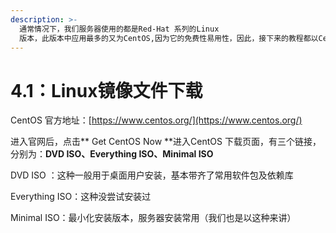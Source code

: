 ```yaml
---
description: >-
  通常情况下，我们服务器使用的都是Red-Hat 系列的Linux
  版本，此版本中应用最多的又为CentOS,因为它的免费性易用性，因此，接下来的教程都以CentOS 为教学OS ！
---
```


# 4.1：Linux镜像文件下载

CentOS 官方地址：[https://www.centos.org/](https://www.centos.org/)

进入官网后，点击** Get CentOS Now **进入CentOS 下载页面，有三个链接，分别为：**DVD ISO、Everything ISO、Minimal ISO**

DVD ISO ：这种一般用于桌面用户安装，基本带齐了常用软件包及依赖库

Everything ISO：这种没尝试安装过

Minimal ISO：最小化安装版本，服务器安装常用（我们也是以这种来讲）



